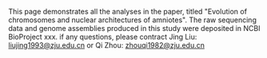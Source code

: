 This page demonstrates all the analyses in the paper, titled "Evolution of chromosomes and nuclear architectures of amniotes".
The raw sequencing data and genome assemblies produced in this study were deposited in NCBI BioProject xxx.
if any questions, please contract Jing Liu: liujing1993@zju.edu.cn or Qi Zhou: zhouqi1982@zju.edu.cn
